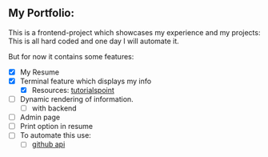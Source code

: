 ## My Portfolio:

This is a frontend-project which showcases my experience and my projects:
This is all hard coded and one day I will automate it.

But for now it contains some features:
- [x] My Resume
- [x] Terminal feature which displays my info
    - [x] Resources: [tutorialspoint](https://www.tutorialspoint.com/how-to-build-a-simple-terminal-like-website-using-jquery)
- [ ] Dynamic rendering of information.
    - [ ] with backend
- [ ] Admin page
- [ ] Print option in resume
- [ ] To automate this use:
    - [ ] [github api](https://api.github.com/users/{username}/repos)
